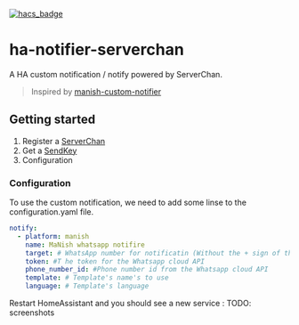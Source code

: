 [![hacs_badge](https://img.shields.io/badge/HACS-Default-41BDF5.svg)](https://github.com/hacs/integration)

# ha-notifier-serverchan
A HA custom notification / notify powered by ServerChan.

> Inspired by [manish-custom-notifier](https://github.com/t0mer/manish-custom-notifier)

## Getting started

1. Register a [ServerChan](https://sct.ftqq.com/)
2. Get a [SendKey](https://sct.ftqq.com/sendkey)
3. Configuration


### Configuration
To use the custom notification, we need to add some linse to the configuration.yaml file.

```yaml
notify:
  - platform: manish
    name: MaNish whatsapp notifire
    target: # WhatsApp number for notificatin (Without the + sign of the country_code)
    token: #T he token for the Whatsapp cloud API
    phone_number_id: #Phone number id from the Whatsapp cloud API
    template: # Template's name's to use
    language: # Template's language
```

Restart HomeAssistant and you should see a new service :
TODO: screenshots
